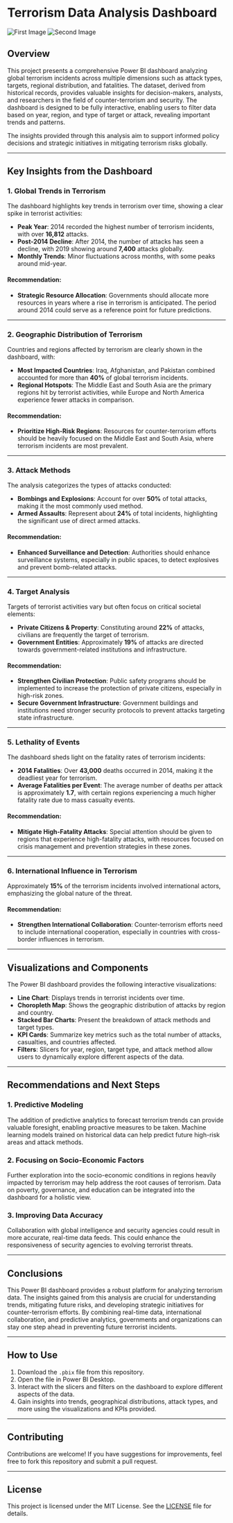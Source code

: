 # Terrorism Data Analysis Dashboard 

![First Image](https://drive.google.com/uc?export=view&id=FIRST_FILE_ID)
![Second Image](https://drive.google.com/uc?export=view&id=SECOND_FILE_ID)

## Overview

This project presents a comprehensive Power BI dashboard analyzing global terrorism incidents across multiple dimensions such as attack types, targets, regional distribution, and fatalities. The dataset, derived from historical records, provides valuable insights for decision-makers, analysts, and researchers in the field of counter-terrorism and security. The dashboard is designed to be fully interactive, enabling users to filter data based on year, region, and type of target or attack, revealing important trends and patterns.

The insights provided through this analysis aim to support informed policy decisions and strategic initiatives in mitigating terrorism risks globally.

---

## Key Insights from the Dashboard

### 1. **Global Trends in Terrorism**
The dashboard highlights key trends in terrorism over time, showing a clear spike in terrorist activities:
- **Peak Year**: 2014 recorded the highest number of terrorism incidents, with over **16,812** attacks.
- **Post-2014 Decline**: After 2014, the number of attacks has seen a decline, with 2019 showing around **7,400** attacks globally.
- **Monthly Trends**: Minor fluctuations across months, with some peaks around mid-year.

#### **Recommendation**:
- **Strategic Resource Allocation**: Governments should allocate more resources in years where a rise in terrorism is anticipated. The period around 2014 could serve as a reference point for future predictions.

---

### 2. **Geographic Distribution of Terrorism**
Countries and regions affected by terrorism are clearly shown in the dashboard, with:
- **Most Impacted Countries**: Iraq, Afghanistan, and Pakistan combined accounted for more than **40%** of global terrorism incidents.
- **Regional Hotspots**: The Middle East and South Asia are the primary regions hit by terrorist activities, while Europe and North America experience fewer attacks in comparison.

#### **Recommendation**:
- **Prioritize High-Risk Regions**: Resources for counter-terrorism efforts should be heavily focused on the Middle East and South Asia, where terrorism incidents are most prevalent.

---

### 3. **Attack Methods**
The analysis categorizes the types of attacks conducted:
- **Bombings and Explosions**: Account for over **50%** of total attacks, making it the most commonly used method.
- **Armed Assaults**: Represent about **24%** of total incidents, highlighting the significant use of direct armed attacks.

#### **Recommendation**:
- **Enhanced Surveillance and Detection**: Authorities should enhance surveillance systems, especially in public spaces, to detect explosives and prevent bomb-related attacks.

---

### 4. **Target Analysis**
Targets of terrorist activities vary but often focus on critical societal elements:
- **Private Citizens & Property**: Constituting around **22%** of attacks, civilians are frequently the target of terrorism.
- **Government Entities**: Approximately **19%** of attacks are directed towards government-related institutions and infrastructure.

#### **Recommendation**:
- **Strengthen Civilian Protection**: Public safety programs should be implemented to increase the protection of private citizens, especially in high-risk zones.
- **Secure Government Infrastructure**: Government buildings and institutions need stronger security protocols to prevent attacks targeting state infrastructure.

---

### 5. **Lethality of Events**
The dashboard sheds light on the fatality rates of terrorism incidents:
- **2014 Fatalities**: Over **43,000** deaths occurred in 2014, making it the deadliest year for terrorism.
- **Average Fatalities per Event**: The average number of deaths per attack is approximately **1.7**, with certain regions experiencing a much higher fatality rate due to mass casualty events.

#### **Recommendation**:
- **Mitigate High-Fatality Attacks**: Special attention should be given to regions that experience high-fatality attacks, with resources focused on crisis management and prevention strategies in these zones.

---

### 6. **International Influence in Terrorism**
Approximately **15%** of the terrorism incidents involved international actors, emphasizing the global nature of the threat.

#### **Recommendation**:
- **Strengthen International Collaboration**: Counter-terrorism efforts need to include international cooperation, especially in countries with cross-border influences in terrorism.

---

## Visualizations and Components

The Power BI dashboard provides the following interactive visualizations:
- **Line Chart**: Displays trends in terrorist incidents over time.
- **Choropleth Map**: Shows the geographic distribution of attacks by region and country.
- **Stacked Bar Charts**: Present the breakdown of attack methods and target types.
- **KPI Cards**: Summarize key metrics such as the total number of attacks, casualties, and countries affected.
- **Filters**: Slicers for year, region, target type, and attack method allow users to dynamically explore different aspects of the data.

---

## Recommendations and Next Steps

### 1. **Predictive Modeling**
The addition of predictive analytics to forecast terrorism trends can provide valuable foresight, enabling proactive measures to be taken. Machine learning models trained on historical data can help predict future high-risk areas and attack methods.

### 2. **Focusing on Socio-Economic Factors**
Further exploration into the socio-economic conditions in regions heavily impacted by terrorism may help address the root causes of terrorism. Data on poverty, governance, and education can be integrated into the dashboard for a holistic view.

### 3. **Improving Data Accuracy**
Collaboration with global intelligence and security agencies could result in more accurate, real-time data feeds. This could enhance the responsiveness of security agencies to evolving terrorist threats.

---

## Conclusions

This Power BI dashboard provides a robust platform for analyzing terrorism data. The insights gained from this analysis are crucial for understanding trends, mitigating future risks, and developing strategic initiatives for counter-terrorism efforts. By combining real-time data, international collaboration, and predictive analytics, governments and organizations can stay one step ahead in preventing future terrorist incidents.

---

## How to Use

1. Download the `.pbix` file from this repository.
2. Open the file in Power BI Desktop.
3. Interact with the slicers and filters on the dashboard to explore different aspects of the data.
4. Gain insights into trends, geographical distributions, attack types, and more using the visualizations and KPIs provided.

---

## Contributing

Contributions are welcome! If you have suggestions for improvements, feel free to fork this repository and submit a pull request.

---

## License

This project is licensed under the MIT License. See the [LICENSE](LICENSE) file for details.
